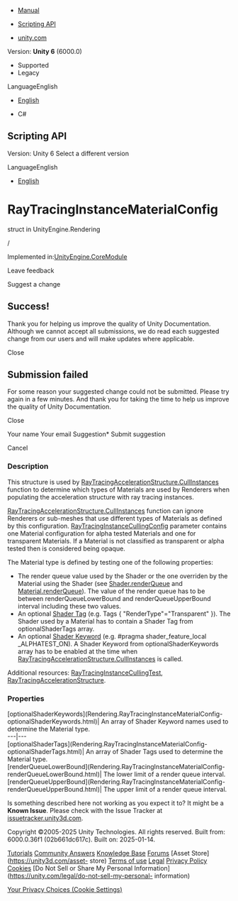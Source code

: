 [ ]()

  * [Manual](../Manual/index.html)
  * [Scripting API](../ScriptReference/index.html)

  * [unity.com](https://unity.com/)

Version: **Unity 6** (6000.0)

  * Supported
  * Legacy

LanguageEnglish

  * [English]()

  * C#

[ ](https://docs.unity3d.com)

## Scripting API

Version: Unity 6 Select a different version

LanguageEnglish

  * [English]()

# RayTracingInstanceMaterialConfig

struct in UnityEngine.Rendering

/

Implemented in:[UnityEngine.CoreModule](UnityEngine.CoreModule.html)

Leave feedback

Suggest a change

## Success!

Thank you for helping us improve the quality of Unity Documentation. Although
we cannot accept all submissions, we do read each suggested change from our
users and will make updates where applicable.

Close

## Submission failed

For some reason your suggested change could not be submitted. Please <a>try
again</a> in a few minutes. And thank you for taking the time to help us
improve the quality of Unity Documentation.

Close

Your name Your email Suggestion* Submit suggestion

Cancel

[ ]()

### Description

This structure is used by
[RayTracingAccelerationStructure.CullInstances](Rendering.RayTracingAccelerationStructure.CullInstances.html)
function to determine which types of Materials are used by Renderers when
populating the acceleration structure with ray tracing instances.

[RayTracingAccelerationStructure.CullInstances](Rendering.RayTracingAccelerationStructure.CullInstances.html)
function can ignore Renderers or sub-meshes that use different types of
Materials as defined by this configuration.
[RayTracingInstanceCullingConfig](Rendering.RayTracingInstanceCullingConfig.html)
parameter contains one Material configuration for alpha tested Materials and
one for transparent Materials. If a Material is not classified as transparent
or alpha tested then is considered being opaque.  
  
The Material type is defined by testing one of the following properties:

  * The render queue value used by the Shader or the one overriden by the Material using the Shader (see [Shader.renderQueue](Shader-renderQueue.html) and [Material.renderQueue](Material-renderQueue.html)). The value of the render queue has to be between renderQueueLowerBound and renderQueueUpperBound interval including these two values.
  * An optional [Shader Tag](../Manual/SL-SubShaderTags.html) (e.g. Tags { "RenderType"="Transparent" }). The Shader used by a Material has to contain a Shader Tag from optionalShaderTags array.
  * An optional [Shader Keyword](../Manual/shader-keywords.html) (e.g. #pragma shader_feature_local _ALPHATEST_ON). A Shader Keyword from optionalShaderKeywords array has to be enabled at the time when [RayTracingAccelerationStructure.CullInstances](Rendering.RayTracingAccelerationStructure.CullInstances.html) is called.

Additional resources:
[RayTracingInstanceCullingTest](Rendering.RayTracingInstanceCullingTest.html),
[RayTracingAccelerationStructure](Rendering.RayTracingAccelerationStructure.html).

### Properties

[optionalShaderKeywords](Rendering.RayTracingInstanceMaterialConfig-
optionalShaderKeywords.html)| An array of Shader Keyword names used to
determine the Material type.  
---|---  
[optionalShaderTags](Rendering.RayTracingInstanceMaterialConfig-
optionalShaderTags.html)| An array of Shader Tags used to determine the
Material type.  
[renderQueueLowerBound](Rendering.RayTracingInstanceMaterialConfig-
renderQueueLowerBound.html)| The lower limit of a render queue interval.  
[renderQueueUpperBound](Rendering.RayTracingInstanceMaterialConfig-
renderQueueUpperBound.html)| The upper limit of a render queue interval.  
  
Is something described here not working as you expect it to? It might be a
**Known Issue**. Please check with the Issue Tracker at
[issuetracker.unity3d.com](https://issuetracker.unity3d.com).

Copyright ©2005-2025 Unity Technologies. All rights reserved. Built from:
6000.0.36f1 (02b661dc617c). Built on: 2025-01-14.

[Tutorials](https://unity3d.com/learn) [Community
Answers](https://answers.unity3d.com) [Knowledge
Base](https://support.unity3d.com/hc/en-us)
[Forums](https://forum.unity3d.com) [Asset Store](https://unity3d.com/asset-
store) [Terms of use](https://docs.unity3d.com/Manual/TermsOfUse.html)
[Legal](https://unity.com/legal) [Privacy
Policy](https://unity.com/legal/privacy-policy)
[Cookies](https://unity.com/legal/cookie-policy) [Do Not Sell or Share My
Personal Information](https://unity.com/legal/do-not-sell-my-personal-
information)

[Your Privacy Choices (Cookie Settings)](javascript:void\(0\);)

